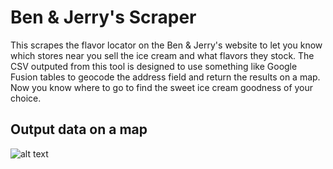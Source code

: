 Ben & Jerry's Scraper
=====================
This scrapes the flavor locator on the Ben & Jerry's website to let you know which stores near you sell the ice cream and what flavors they stock. The CSV outputed from this tool is designed to use something like Google Fusion tables to geocode the address field and return the results on a map. Now you know where to go to find the sweet ice cream goodness of your choice.

## Output data on a map

![alt text](https://www.filepicker.io/api/file/DY0jGIcVR2qTMKViN4mW "Ben & Jerry's scraper preview")
